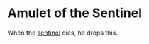 # Amulet of the Sentinel

When the [sentinel](../lore/elmersodus.md#elmersodus-the-azure-sentinel) dies, he drops this.
